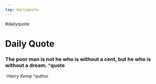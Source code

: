 ```yaml
---
tag: dailyquote
---
```


#dailyquote

# Daily Quote

### The poor man is not he who is without a cent, but he who is without a dream. ^quote
*-Harry Kemp* ^author
